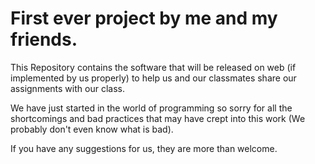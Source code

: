 First ever project by me and my friends.
========================================

This Repository contains the software that will be released on web 
(if implemented by us properly) to help us and our classmates share 
our assignments with our class.

We have just started in the world of programming so sorry for all the 
shortcomings and bad practices that may have crept into this work 
(We probably don't even know what is bad).

If you have any suggestions for us, they are more than welcome. 
